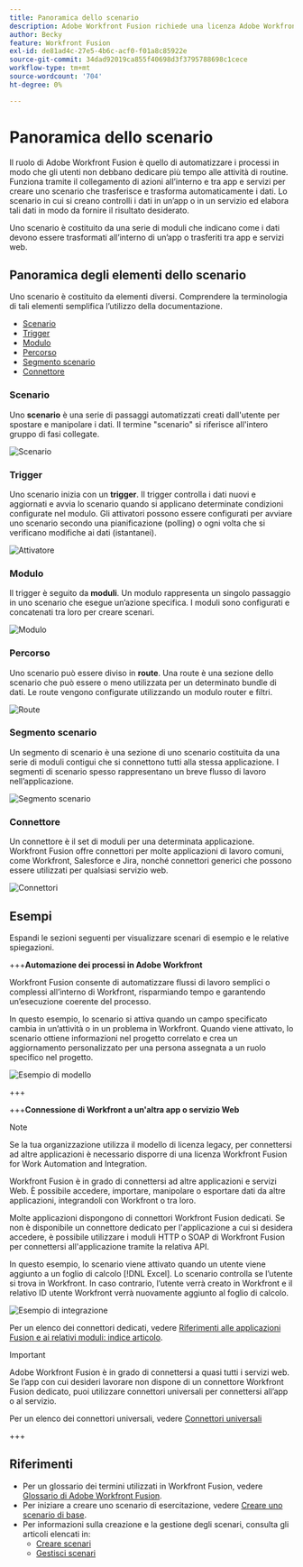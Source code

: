 ```yaml
---
title: Panoramica dello scenario
description: Adobe Workfront Fusion richiede una licenza Adobe Workfront Fusion oltre a una licenza Adobe Workfront.
author: Becky
feature: Workfront Fusion
exl-id: de81ad4c-27e5-4b6c-acf0-f01a8c85922e
source-git-commit: 34dad92019ca855f40698d3f3795788698c1cece
workflow-type: tm+mt
source-wordcount: '704'
ht-degree: 0%

---
```


# Panoramica dello scenario

Il ruolo di Adobe Workfront Fusion è quello di automatizzare i processi in modo che gli utenti non debbano dedicare più tempo alle attività di routine. Funziona tramite il collegamento di azioni all’interno e tra app e servizi per creare uno scenario che trasferisce e trasforma automaticamente i dati. Lo scenario in cui si creano controlli i dati in un’app o in un servizio ed elabora tali dati in modo da fornire il risultato desiderato.

Uno scenario è costituito da una serie di moduli che indicano come i dati devono essere trasformati all’interno di un’app o trasferiti tra app e servizi web.

## Panoramica degli elementi dello scenario

Uno scenario è costituito da elementi diversi. Comprendere la terminologia di tali elementi semplifica l’utilizzo della documentazione.

* [Scenario](#scenario)
* [Trigger](#trigger)
* [Modulo](#module)
* [Percorso](#route)
* [Segmento scenario](#scenario-segment)
* [Connettore ](#connector)

### Scenario

Uno **scenario** è una serie di passaggi automatizzati creati dall&#39;utente per spostare e manipolare i dati. Il termine &quot;scenario&quot; si riferisce all&#39;intero gruppo di fasi collegate.

![Scenario](assets/entire-scenario-scenario.png)

### Trigger

Uno scenario inizia con un **trigger**. Il trigger controlla i dati nuovi e aggiornati e avvia lo scenario quando si applicano determinate condizioni configurate nel modulo. Gli attivatori possono essere configurati per avviare uno scenario secondo una pianificazione (polling) o ogni volta che si verificano modifiche ai dati (istantanei).

![Attivatore](assets/scenario-trigger.png)

### Modulo

Il trigger è seguito da **moduli**. Un modulo rappresenta un singolo passaggio in uno scenario che esegue un’azione specifica. I moduli sono configurati e concatenati tra loro per creare scenari.

![Modulo](assets/scenario-module.png)

### Percorso

Uno scenario può essere diviso in **route**. Una route è una sezione dello scenario che può essere o meno utilizzata per un determinato bundle di dati. Le route vengono configurate utilizzando un modulo router e filtri.

![Route](assets/scenario-route.png)

### Segmento scenario

Un segmento di scenario è una sezione di uno scenario costituita da una serie di moduli contigui che si connettono tutti alla stessa applicazione. I segmenti di scenario spesso rappresentano un breve flusso di lavoro nell’applicazione.

![Segmento scenario](assets/scenario-segment.png)

### Connettore 

Un connettore è il set di moduli per una determinata applicazione. Workfront Fusion offre connettori per molte applicazioni di lavoro comuni, come Workfront, Salesforce e Jira, nonché connettori generici che possono essere utilizzati per qualsiasi servizio web.

![Connettori](assets/scenario-connectors.png)

## Esempi

Espandi le sezioni seguenti per visualizzare scenari di esempio e le relative spiegazioni.

+++**Automazione dei processi in Adobe Workfront**

Workfront Fusion consente di automatizzare flussi di lavoro semplici o complessi all’interno di Workfront, risparmiando tempo e garantendo un’esecuzione coerente del processo.

In questo esempio, lo scenario si attiva quando un campo specificato cambia in un’attività o in un problema in Workfront. Quando viene attivato, lo scenario ottiene informazioni nel progetto correlato e crea un aggiornamento personalizzato per una persona assegnata a un ruolo specifico nel progetto.

![Esempio di modello](assets/fusion-template-example.png)

+++

+++**Connessione di Workfront a un&#39;altra app o servizio Web**

>[!NOTE]
>
>Se la tua organizzazione utilizza il modello di licenza legacy, per connettersi ad altre applicazioni è necessario disporre di una licenza Workfront Fusion for Work Automation and Integration.

Workfront Fusion è in grado di connettersi ad altre applicazioni e servizi Web. È possibile accedere, importare, manipolare o esportare dati da altre applicazioni, integrandoli con Workfront o tra loro.

Molte applicazioni dispongono di connettori Workfront Fusion dedicati. Se non è disponibile un connettore dedicato per l&#39;applicazione a cui si desidera accedere, è possibile utilizzare i moduli HTTP o SOAP di Workfront Fusion per connettersi all&#39;applicazione tramite la relativa API.

In questo esempio, lo scenario viene attivato quando un utente viene aggiunto a un foglio di calcolo [!DNL Excel]. Lo scenario controlla se l’utente si trova in Workfront. In caso contrario, l’utente verrà creato in Workfront e il relativo ID utente Workfront verrà nuovamente aggiunto al foglio di calcolo.

![Esempio di integrazione](assets/fusion-integration-example.png)

Per un elenco dei connettori dedicati, vedere [Riferimenti alle applicazioni Fusion e ai relativi moduli: indice articolo](/help/workfront-fusion/references/apps-and-modules/apps-and-modules-toc.md).


>[!IMPORTANT]
>
>Adobe Workfront Fusion è in grado di connettersi a quasi tutti i servizi web. Se l’app con cui desideri lavorare non dispone di un connettore Workfront Fusion dedicato, puoi utilizzare connettori universali per connettersi all’app o al servizio.
>
>Per un elenco dei connettori universali, vedere [Connettori universali](/help/workfront-fusion/references/apps-and-modules/apps-and-modules-toc.md#universal-connectors)

+++

## Riferimenti

* Per un glossario dei termini utilizzati in Workfront Fusion, vedere [Glossario di Adobe Workfront Fusion](/help/workfront-fusion/get-started-with-fusion/understand-fusion/fusion-glossary.md).
* Per iniziare a creare uno scenario di esercitazione, vedere [Creare uno scenario di base](/help/workfront-fusion/build-practice-scenarios/create-basic-scenario.md).
* Per informazioni sulla creazione e la gestione degli scenari, consulta gli articoli elencati in:
   * [Creare scenari](/help/workfront-fusion/create-scenarios/create-scenarios-toc.md)
   * [Gestisci scenari](/help/workfront-fusion/manage-scenarios/manage-scenarios-toc.md)
